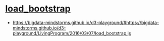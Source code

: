 # [load_bootstrap](https://github.com/bigdata-mindstorms/d3-playground/blob/gh-pages/LivingProgram/2016/03/07/load_bootstrap.js)
* https://bigdata-mindstorms.github.io/d3-playground/#https://bigdata-mindstorms.github.io/d3-playground/LivingProgram/2016/03/07/load_bootstrap.js

